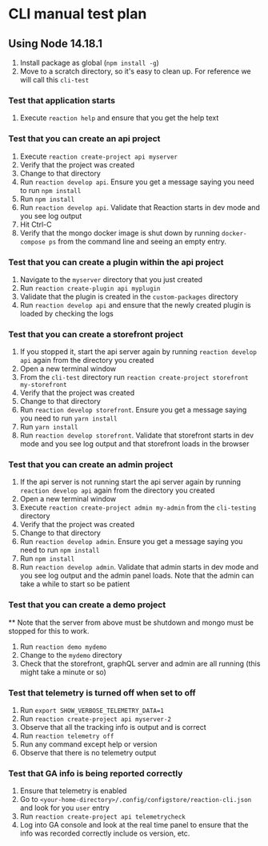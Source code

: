 # CLI manual test plan

## Using Node 14.18.1

1. Install package as global (`npm install -g`)
2. Move to a scratch directory, so it's easy to clean up. For reference we will call this `cli-test`


### Test that application starts

1. Execute `reaction help` and ensure that you get the help text

### Test that you can create an api project

1. Execute `reaction create-project api myserver`
2. Verify that the project was created
3. Change to that directory
4. Run `reaction develop api`. Ensure you get a message saying you need to run `npm install`
5. Run `npm install`
6. Run `reaction develop api`. Validate that Reaction starts in dev mode and you see log output
7. Hit Ctrl-C
8. Verify that the mongo docker image is shut down by running `docker-compose ps` from the command line and seeing an empty entry.

### Test that you can create a plugin within the api project
1. Navigate to the `myserver` directory that you just created
2. Run `reaction create-plugin api myplugin`
3. Validate that the plugin is created in the `custom-packages` directory
4. Run `reaction develop api` and ensure that the newly created plugin is loaded by checking the logs

### Test that you can create a storefront project

1. If you stopped it, start the api server again by running `reaction develop api` again from the directory you created
2. Open a new terminal window
3. From the `cli-test` directory run `reaction create-project storefront my-storefront`
4. Verify that the project was created
5. Change to that directory
6. Run `reaction develop storefront`. Ensure you get a message saying you need to run `yarn install`
7. Run `yarn install`
8. Run `reaction develop storefront`. Validate that storefront starts in dev mode and you see log output and that storefront loads in the browser

### Test that you can create an admin project

1. If the api server is not running start the api server again by running `reaction develop api` again from the directory you created
2. Open a new terminal window
3. Execute `reaction create-project admin my-admin` from the `cli-testing` directory
4. Verify that the project was created
5. Change to that directory
6. Run `reaction develop admin`. Ensure you get a message saying you need to run `npm install`
7. Run `npm install`
8. Run `reaction develop admin`. Validate that admin starts in dev mode and you see log output and the admin panel loads. Note that the admin can take a while to start so be patient

### Test that you can create a demo project

** Note that the server from above must be shutdown and mongo must be stopped for this to work.

1. Run `reaction demo mydemo`
2. Change to the `mydemo` directory
3. Check that the storefront, graphQL server and admin are all running (this might take a minute or so)

### Test that telemetry is turned off when set to off

1. Run `export SHOW_VERBOSE_TELEMETRY_DATA=1`
2. Run `reaction create-project api myserver-2`
3. Observe that all the tracking info is output and is correct
4. Run `reaction telemetry off`
5. Run any command except help or version
6. Observe that there is no telemetry output

### Test that GA info is being reported correctly

1. Ensure that telemetry is enabled
2. Go to `<your-home-directory>/.config/configstore/reaction-cli.json` and look for you `user` entry
3. Run `reaction create-project api telemetrycheck`
4. Log into GA console and look at the real time panel to ensure that the info was recorded correctly include os version, etc.
